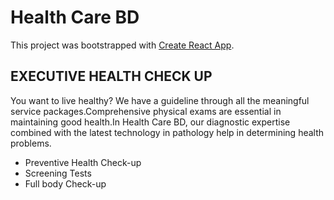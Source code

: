 # Health Care BD

This project was bootstrapped with [Create React App](https://agitated-beaver-bc2845.netlify.app/).

## EXECUTIVE HEALTH CHECK UP
You want to live healthy? We have a guideline through all the meaningful service packages.Comprehensive physical exams are essential in maintaining good health.In Health Care BD, our diagnostic expertise combined with the latest technology in pathology help in determining health problems.      
* Preventive Health Check-up
* Screening Tests
* Full body Check-up



